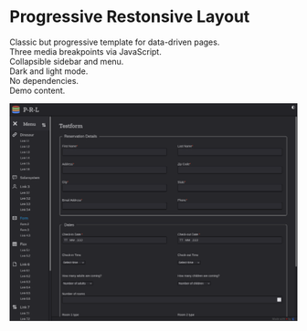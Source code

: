 # Progressive Restonsive Layout

Classic but progressive template for data-driven pages.   
Three media breakpoints via JavaScript.  
Collapsible sidebar and menu.  
Dark and light mode.  
No dependencies.  
Demo content.  

![screenshot](./img/screenshot.png)
